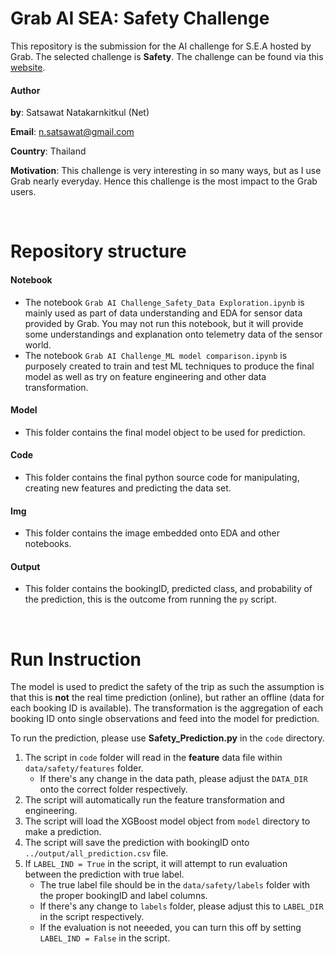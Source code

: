 # Grab AI SEA: Safety Challenge

This repository is the submission for the AI challenge for S.E.A hosted by Grab. The selected challenge is __Safety__. The challenge can be found via this [website](https://www.aiforsea.com/challenges).

#### Author

__by__: Satsawat Natakarnkitkul (Net)

__Email__: n.satsawat@gmail.com

__Country__: Thailand

__Motivation__: This challenge is very interesting in so many ways, but as I use Grab nearly everyday. Hence this challenge is the most impact to the Grab users.

<br>

# Repository structure

#### Notebook

- The notebook `Grab AI Challenge_Safety_Data Exploration.ipynb` is mainly used as part of data understanding and EDA for sensor data provided by Grab. You may not run this notebook, but it will provide some understandings and explanation onto telemetry data of the sensor world.
- The notebook `Grab AI Challenge_ML model comparison.ipynb` is purposely created to train and test ML techniques to produce the final model as well as try on feature engineering and other data transformation.

#### Model

- This folder contains the final model object to be used for prediction.

#### Code

- This folder contains the final python source code for manipulating, creating new features and predicting the data set.

#### Img

- This folder contains the image embedded onto EDA and other notebooks.

#### Output

- This folder contains the bookingID, predicted class, and probability of the prediction, this is the outcome from running the `py` script.

<br>

# Run Instruction

The model is used to predict the safety of the trip as such the assumption is that this is __not__ the real time prediction (online), but rather an offline (data for each booking ID is available). The transformation is the aggregation of each booking ID onto single observations and feed into the model for prediction.

To run the prediction, please use __Safety_Prediction.py__ in the `code` directory.

1. The script in `code` folder will read in the __feature__ data file within `data/safety/features` folder.
   + If there's any change in the data path, please adjust the `DATA_DIR` onto the correct folder respectively.
2. The script will automatically run the feature transformation and engineering.
3. The script will load the XGBoost model object from `model` directory to make a prediction.
4. The script will save the prediction with bookingID onto `../output/all_prediction.csv` file.
5. If `LABEL_IND = True` in the script, it will attempt to run evaluation between the prediction with true label.
   + The true label file should be in the `data/safety/labels` folder with the proper bookingID and label columns.
   + If there's any change to `labels` folder, please adjust this to `LABEL_DIR` in the script respectively.
   + If the evaluation is not neeeded, you can turn this off by setting `LABEL_IND = False` in the script.
